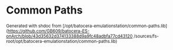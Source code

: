 # Common Paths




<sub>Generated with shdoc from [/opt/batocera-emulationstation/common-paths.lib](https://github.com/GB609/batocera-ES-onArch/blob/43d35632d374133388d9a9fc48adbfa77cd43120
/sources/fs-root/opt/batocera-emulationstation/common-paths.lib)</sub>